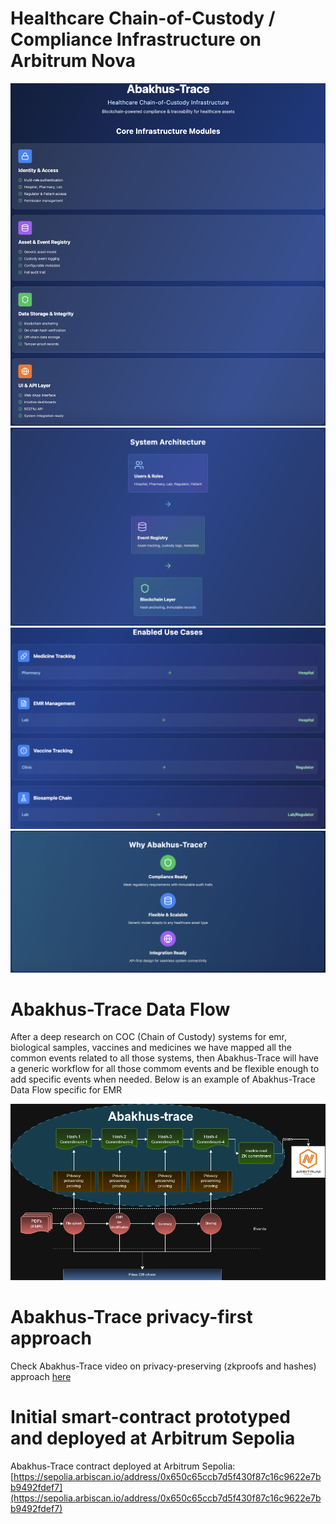 # Healthcare Chain-of-Custody / Compliance Infrastructure on Arbitrum Nova
<p align="center">
<img src="abakhus-trace-1.png" width="550"/>

<img src="abakhus-trace-2.png" width="550"/>

<img src="abakhus-trace-3.png" width="550"/>

<img src="abakhus-trace-4.png" width="550"/>
</p>

# Abakhus-Trace Data Flow

After a deep research on COC (Chain of Custody) systems for emr, biological samples, vaccines and medicines we have mapped all the common events related to all those systems, then Abakhus-Trace will have a generic workflow for all those commom events and be flexible enough to add specific events when needed. Below is an example of Abakhus-Trace Data Flow specific for EMR

<p align="center">
<img src="Abakhus-Trace-dataflow.png" width="650"/>
</p>

# Abakhus-Trace privacy-first approach

Check Abakhus-Trace video on privacy-preserving (zkproofs and hashes) approach [here](https://youtu.be/KlBr0G1Ibr8)

# Initial smart-contract prototyped and deployed at Arbitrum Sepolia

Abakhus-Trace contract deployed at Arbitrum Sepolia: [https://sepolia.arbiscan.io/address/0x650c65ccb7d5f430f87c16c9622e7bb9492fdef7](https://sepolia.arbiscan.io/address/0x650c65ccb7d5f430f87c16c9622e7bb9492fdef7)
